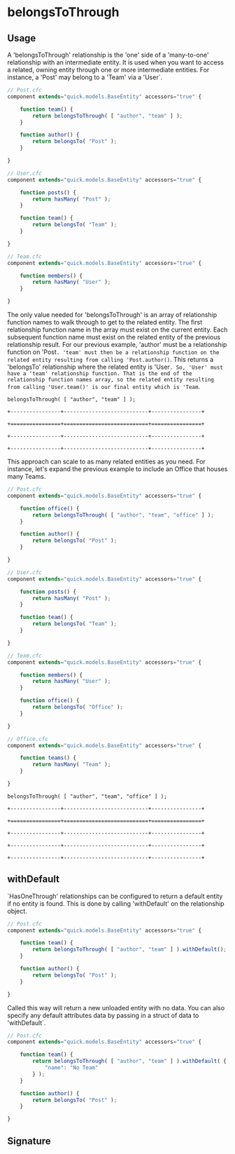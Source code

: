 # belongsToThrough

## Usage

A 'belongsToThrough' relationship is the 'one' side of a 'many-to-one' relationship with an intermediate entity. It is used when you want to access a related, owning entity through one or more intermediate entities. For instance, a 'Post' may belong to a 'Team' via a 'User`.

```javascript
// Post.cfc
component extends="quick.models.BaseEntity" accessors="true" {

    function team() {
        return belongsToThrough( [ "author", "team" ] );
    }

    function author() {
        return belongsTo( "Post" );
    }

}
```

```javascript
// User.cfc
component extends="quick.models.BaseEntity" accessors="true" {

    function posts() {
        return hasMany( "Post" );
    }

    function team() {
        return belongsTo( "Team" );
    }

}
```

```javascript
// Team.cfc
component extends="quick.models.BaseEntity" accessors="true" {

    function members() {
        return hasMany( "User" );
    }

}
```

The only value needed for 'belongsToThrough' is an array of relationship function names to walk through to get to the related entity. The first relationship function name in the array must exist on the current entity. Each subsequent function name must exist on the related entity of the previous relationship result. For our previous example, 'author' must be a relationship function on 'Post`. 'team' must then be a relationship function on the related entity resulting from calling 'Post.author()`. This returns a 'belongsTo' relationship where the related entity is 'User`. So, 'User' must have a 'team' relationship function. That is the end of the relationship function names array, so the related entity resulting from calling 'User.team()' is our final entity which is 'Team`.

```text
belongsToThrough( [ "author", "team" ] );

+----------------+---------------------------+----------------+

+================+===========================+================+

+----------------+---------------------------+----------------+

+----------------+---------------------------+----------------+
```

This approach can scale to as many related entities as you need. For instance, let's expand the previous example to include an Office that houses many Teams.

```javascript
// Post.cfc
component extends="quick.models.BaseEntity" accessors="true" {

    function office() {
        return belongsToThrough( [ "author", "team", "office" ] );
    }

    function author() {
        return belongsTo( "Post" );
    }

}
```

```javascript
// User.cfc
component extends="quick.models.BaseEntity" accessors="true" {

    function posts() {
        return hasMany( "Post" );
    }

    function team() {
        return belongsTo( "Team" );
    }

}
```

```javascript
// Team.cfc
component extends="quick.models.BaseEntity" accessors="true" {

    function members() {
        return hasMany( "User" );
    }

    function office() {
        return belongsTo( "Office" );
    }

}
```

```javascript
// Office.cfc
component extends="quick.models.BaseEntity" accessors="true" {

    function teams() {
        return hasMany( "Team" );
    }

}
```

```text
belongsToThrough( [ "author", "team", "office" ] );

+----------------+---------------------------+----------------+

+================+===========================+================+

+----------------+---------------------------+----------------+

+----------------+---------------------------+----------------+

+----------------+---------------------------+----------------+
```

## withDefault

`HasOneThrough' relationships can be configured to return a default entity if no entity is found. This is done by calling 'withDefault' on the relationship object.

```javascript
// Post.cfc
component extends="quick.models.BaseEntity" accessors="true" {

    function team() {
        return belongsToThrough( [ "author", "team" ] ).withDefault();
    }

    function author() {
        return belongsTo( "Post" );
    }

}
```

Called this way will return a new unloaded entity with no data. You can also specify any default attributes data by passing in a struct of data to 'withDefault`.

```javascript
// Post.cfc
component extends="quick.models.BaseEntity" accessors="true" {

    function team() {
        return belongsToThrough( [ "author", "team" ] ).withDefault( {
            "name": "No Team"
        } );
    }

    function author() {
        return belongsTo( "Post" );
    }

}
```

## Signature






